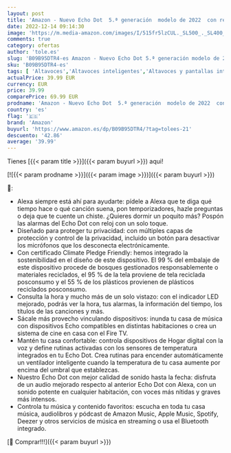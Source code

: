 ```yaml
---
layout: post
title: 'Amazon - Nuevo Echo Dot  5.ª generación  modelo de 2022  con reloj | Altavoz inteligente con reloj y Alexa | Blanco'
date: 2022-12-14 09:14:30
image: 'https://m.media-amazon.com/images/I/515fr5lzCUL._SL500_._SL400_.jpg'
comments: true
category: ofertas
author: 'tole.es'
slug: 'B09B95DTR4-es Amazon - Nuevo Echo Dot 5.ª generación modelo de 2022 con...'
sku: 'B09B95DTR4-es'
tags: [ 'Altavoces','Altavoces inteligentes','Altavoces y pantallas inteligentes Echo','Dispositivos Amazon','Dispositivos Amazon y Accesorios','Electrónica','Equipos de audio y Hi-Fi','alexa','amazon','🇪🇸', ]
actualPrice: 39.99 EUR
currency: EUR
price: 39.99
comparePrice: 69.99 EUR
prodname: 'Amazon - Nuevo Echo Dot  5.ª generación  modelo de 2022  con reloj | Altavoz inteligente con reloj y Alexa | Blanco'
country: 'es'
flag: '🇪🇸'
brand: 'Amazon'
buyurl: 'https://www.amazon.es/dp/B09B95DTR4/?tag=tolees-21'
descuento: '42.86'
average: '39.99'
---
```


Tienes [{{< param title >}}]({{< param buyurl >}}) aqui!

[![{{< param prodname >}}]({{< param image >}})]({{< param buyurl >}})

🔎:

- Alexa siempre está ahí para ayudarte: pídele a Alexa que te diga qué tiempo hace o qué canción suena, pon temporizadores, hazle preguntas o deja que te cuente un chiste. ¿Quieres dormir un poquito más? Pospón las alarmas del Echo Dot con reloj con un solo toque.
- Diseñado para proteger tu privacidad: con múltiples capas de protección y control de la privacidad, incluido un botón para desactivar los micrófonos que los desconecta electrónicamente.
- Con certificado Climate Pledge Friendly: hemos integrado la sostenibilidad en el diseño de este dispositivo. El 99 % del embalaje de este dispositivo procede de bosques gestionados responsablemente o materiales reciclados, el 95 % de la tela proviene de tela reciclada posconsumo y el 55 % de los plásticos provienen de plásticos reciclados posconsumo.
- Consulta la hora y mucho más de un solo vistazo: con el indicador LED mejorado, podrás ver la hora, tus alarmas, la información del tiempo, los títulos de las canciones y más.
- Sácale más provecho vinculando dispositivos: inunda tu casa de música con dispositivos Echo compatibles en distintas habitaciones o crea un sistema de cine en casa con el Fire TV.
- Mantén tu casa confortable: controla dispositivos de Hogar digital con la voz y define rutinas activadas con los sensores de temperatura integrados en tu Echo Dot. Crea rutinas para encender automáticamente un ventilador inteligente cuando la temperatura de tu casa aumente por encima del umbral que establezcas.
- Nuestro Echo Dot con mejor calidad de sonido hasta la fecha: disfruta de un audio mejorado respecto al anterior Echo Dot con Alexa, con un sonido potente en cualquier habitación, con voces más nítidas y graves más intensos.
- Controla tu música y contenido favoritos: escucha en toda tu casa música, audiolibros y pódcast de Amazon Music, Apple Music, Spotify, Deezer y otros servicios de música en streaming o usa el Bluetooth integrado.

[🛒 Comprar!!!]({{< param buyurl >}})
